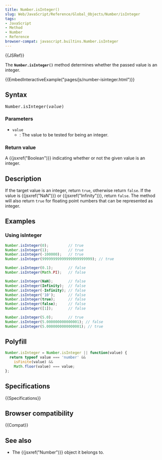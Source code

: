 ```yaml
---
title: Number.isInteger()
slug: Web/JavaScript/Reference/Global_Objects/Number/isInteger
tags:
- JavaScript
- Method
- Number
- Reference
browser-compat: javascript.builtins.Number.isInteger
---
```

{{JSRef}}

The **`Number.isInteger()`** method determines whether the passed value is an
integer.

{{EmbedInteractiveExample("pages/js/number-isinteger.html")}}

## Syntax

<pre class="brush: js">Number.isInteger(<var>value</var>)</pre>

### Parameters

- `value`
  - : The value to be tested for being an integer.

### Return value

A {{jsxref("Boolean")}} indicating whether or not the given value is an
integer.

## Description

If the target value is an integer, return `true`, otherwise return `false`. If
the value is {{jsxref("NaN")}} or {{jsxref("Infinity")}}, return
`false`. The method will also return `true` for floating point numbers that can
be represented as integer.

## Examples

### Using isInteger

```js
Number.isInteger(0);         // true
Number.isInteger(1);         // true
Number.isInteger(-100000);   // true
Number.isInteger(99999999999999999999999); // true

Number.isInteger(0.1);       // false
Number.isInteger(Math.PI);   // false

Number.isInteger(NaN);       // false
Number.isInteger(Infinity);  // false
Number.isInteger(-Infinity); // false
Number.isInteger('10');      // false
Number.isInteger(true);      // false
Number.isInteger(false);     // false
Number.isInteger([1]);       // false

Number.isInteger(5.0);       // true
Number.isInteger(5.000000000000001); // false
Number.isInteger(5.0000000000000001); // true
```

## Polyfill

```js
Number.isInteger = Number.isInteger || function(value) {
  return typeof value === 'number' &&
    isFinite(value) &&
    Math.floor(value) === value;
};
```

## Specifications

{{Specifications}}

## Browser compatibility

{{Compat}}

## See also

- The {{jsxref("Number")}} object it belongs to.
